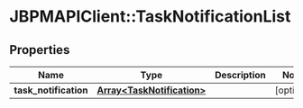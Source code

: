 # JBPMAPIClient::TaskNotificationList

## Properties
Name | Type | Description | Notes
------------ | ------------- | ------------- | -------------
**task_notification** | [**Array&lt;TaskNotification&gt;**](TaskNotification.md) |  | [optional] 


